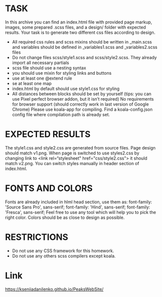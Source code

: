 # TASK
In this archive you can find an index.html file with provided page markup, images, some prepared .scss files, and a design/ folder with expected results.
Your task is to generate two different css files according to design.
- All required css rules and scss mixins should be written in _main.scss and variables should be  defined in _variables1.scss and _variables2.scss files
- Do not change files scss/style1.scss and scss/style2.scss. They already import all necessary partials
- scss file should use a nesting syntax
- you should use mixin for styling links and buttons
- use at least one @extend rule
- se at least one map
- index.html by default should use style1.css for styling
- All distances between blocks should be set by yourself (tips: you can use Pixel perfect browser addon, but it isn’t required)
No requirements for browser support (should correctly work in last version of Google Chrome)
Please use koala-app for compiling. Find a koala-config.json config file where compilation path is already set.
# EXPECTED RESULTS
The style1.css and style2.css are generated from source files.
Page design should match v1.png. When page is switched to use styles2.css by changing link to <link rel=“stylesheet" href="css/style2.css">  it should match v2.png.
You can switch styles manually in header section of index.html.

# FONTS AND COLORS
Fonts are already included in hlml head section, use them as: 
font-family: 'Source Sans Pro', sans-serif;
font-family: 'Hind', sans-serif;
font-family: 'Fresca', sans-serif;
Feel free to use any tool which will help you to pick the right color. Colors should be as close to design as possible. 

# RESTRICTIONS
- Do not use any CSS framework for this homework.
- Do not use any others scss compilers except koala.
# Link
  https://kseniiadanilenko.github.io/PeaksWebSite/
